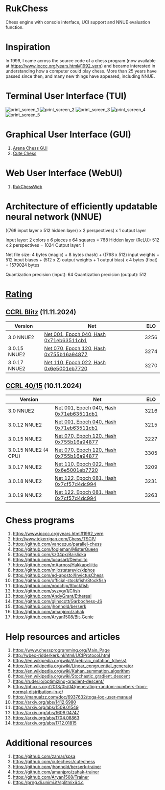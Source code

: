 # RukChess
Chess engine with console interface, UCI support and NNUE evaluation function.

# Inspiration
In 1999, I came across the source code of a chess program (now available at https://www.ioccc.org/years.html#1992_vern) and became interested in understanding how a computer could play chess. More than 25 years have passed since then, and many new things have appeared, including NNUE.

# Terminal User Interface (TUI)
![print_screen_1](resources/print_screen_1.jpg)
![print_screen_2](resources/print_screen_2.jpg)
![print_screen_3](resources/print_screen_3.jpg)
![print_screen_4](resources/print_screen_4.jpg)
![print_screen_5](resources/print_screen_5.jpg)

# Graphical User Interface (GUI)
1. [Arena Chess GUI](http://www.playwitharena.de/)
2. [Cute Chess](https://cutechess.com/)

# Web User Interface (WebUI)
1. [RukChessWeb](https://github.com/Ilya-Ruk/RukChessWeb)

# Architecture of efficiently updatable neural network (NNUE)

((768 input layer x 512 hidden layer) x 2 perspectives) x 1 output layer

Input layer: 2 colors x 6 pieces x 64 squares = 768
Hidden layer (ReLU): 512 x 2 perspectives = 1024
Output layer: 1

Net file size: 4 bytes (magic) + 8 bytes (hash) + ((768 x 512) input weights + 512 input biases + (512 x 2) output weights + 1 output bias) x 4 bytes (float) = 1579024 bytes

Quantization precision (input): 64
Quantization precision (output): 512

# [Rating](https://computerchess.org.uk/ccrl/)

## [CCRL Blitz](https://computerchess.org.uk/ccrl/404/) (11.11.2024)

|Version|Net|ELO|
|-------|---|---|
|3.0 NNUE2|[Net 001, Epoch 040, Hash 0x71eb63511cb1](https://github.com/Ilya-Ruk/RukChessNets/blob/master/Nets%20001/rukchess_040.nnue)|3256|
|3.0.15 NNUE2|[Net 070, Epoch 120, Hash 0x755b16a94877](https://github.com/Ilya-Ruk/RukChessNets/blob/master/Nets%20070/rukchess_120.nnue)|3274|
|3.0.17 NNUE2|[Net 110, Epoch 022, Hash 0x6e5001eb7720](https://github.com/Ilya-Ruk/RukChessNets/blob/master/Nets%20110/rukchess_022.nnue)|3270|

## [CCRL 40/15](https://computerchess.org.uk/ccrl/4040/) (10.11.2024)

|Version|Net|ELO|
|-------|---|---|
|3.0 NNUE2|[Net 001, Epoch 040, Hash 0x71eb63511cb1](https://github.com/Ilya-Ruk/RukChessNets/blob/master/Nets%20001/rukchess_040.nnue)|3216|
|3.0.12 NNUE2|[Net 001, Epoch 040, Hash 0x71eb63511cb1](https://github.com/Ilya-Ruk/RukChessNets/blob/master/Nets%20001/rukchess_040.nnue)|3215|
|3.0.15 NNUE2|[Net 070, Epoch 120, Hash 0x755b16a94877](https://github.com/Ilya-Ruk/RukChessNets/blob/master/Nets%20070/rukchess_120.nnue)|3227|
|3.0.15 NNUE2 (4 CPU)|[Net 070, Epoch 120, Hash 0x755b16a94877](https://github.com/Ilya-Ruk/RukChessNets/blob/master/Nets%20070/rukchess_120.nnue)|3305|
|3.0.17 NNUE2|[Net 110, Epoch 022, Hash 0x6e5001eb7720](https://github.com/Ilya-Ruk/RukChessNets/blob/master/Nets%20110/rukchess_022.nnue)|3209|
|3.0.18 NNUE2|[Net 122, Epoch 081, Hash 0x7cf57d4dc994](https://github.com/Ilya-Ruk/RukChessNets/blob/master/Nets%20122/rukchess_081.nnue)|3231|
|3.0.19 NNUE2|[Net 122, Epoch 081, Hash 0x7cf57d4dc994](https://github.com/Ilya-Ruk/RukChessNets/blob/master/Nets%20122/rukchess_081.nnue)|3263|

# Chess programs
1. https://www.ioccc.org/years.html#1992_vern
2. http://www.tckerrigan.com/Chess/TSCP/
3. https://github.com/vancezuo/parallel-chess
4. https://github.com/fogleman/MisterQueen
5. https://github.com/kz04px/Baislicka
6. https://github.com/lucasart/Demolito
7. https://github.com/mAarnos/Hakkapeliitta
8. https://github.com/milostatarevic/xiphos
9. https://github.com/ed-apostol/InvictusChess
10. https://github.com/official-stockfish/Stockfish
11. https://github.com/nodchip/Stockfish
12. https://github.com/syzygy1/Cfish
13. https://github.com/AndyGrant/Ethereal
14. https://github.com/glinscott/Garbochess-JS
15. https://github.com/jhonnold/berserk
16. https://github.com/amanjpro/zahak
17. https://github.com/Aryan1508/Bit-Genie

# Help resources and articles
1. https://www.chessprogramming.org/Main_Page
2. http://wbec-ridderkerk.nl/html/UCIProtocol.html
3. https://en.wikipedia.org/wiki/Algebraic_notation_(chess)
4. https://en.wikipedia.org/wiki/Linear_congruential_generator
5. https://en.wikipedia.org/wiki/Kahan_summation_algorithm
6. https://en.wikipedia.org/wiki/Stochastic_gradient_descent
7. https://ruder.io/optimizing-gradient-descent/
8. https://phoxis.org/2013/05/04/generating-random-numbers-from-normal-distribution-in-c/
9. https://manualzz.com/doc/6937632/toga-log-user-manual
10. https://arxiv.org/abs/1412.6980
11. https://arxiv.org/abs/1509.01549
12. https://arxiv.org/abs/1609.04747
13. https://arxiv.org/abs/1704.08863
14. https://arxiv.org/abs/1712.01815

# Additional resources
1. https://github.com/zamar/spsa
2. https://github.com/cutechess/cutechess
3. https://github.com/jhonnold/berserk-trainer
4. https://github.com/amanjpro/zahak-trainer
5. https://github.com/Aryan1508/Trainer
6. https://prng.di.unimi.it/splitmix64.c
